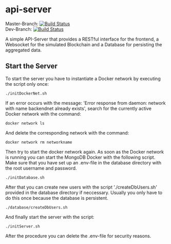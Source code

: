 # api-server
Master-Branch: [![Build Status](https://travis-ci.org/BPChain/api-server.svg?branch=master)](https://travis-ci.org/BPChain/api-server) <br />
Dev-Branch: [![Build Status](https://travis-ci.org/BPChain/api-server.svg?branch=dev)](https://travis-ci.org/BPChain/api-server) <br />

A simple API-Server that provides a RESTful interface for the frontend, a Websocket for the simulated Blockchain and a Database for persisting the aggregated data.

## Start the Server

To start the server you have to instantiate a Docker network by executing the script only once:

```shell
./initDockerNet.sh
```

If an error occurs with the message: 'Error response from daemon: network with name backendnet already exists', search for the currently active Docker network with the command:

```shell
docker network ls
```

And delete the corresponding network with the command:

```shell
docker network rm networkname
```

Then try to start the docker network again. As soon as the Docker network is running you can start the MongoDB Docker with the following script. Make sure that you have set up an .env-file in the database directory with the root username and password.

```shell
./initDatabase.sh
```

After that you can create new users with the script './createDbUsers.sh' provided in the database directory if neccessary. Usually you only have to do this once because the database is persistent.

```shell
./database/createDbUsers.sh
```

And finally start the server with the script:

```shell
./initServer.sh
```

After the procedure you can delete the .env-file for security reasons.
